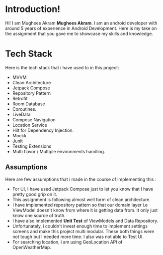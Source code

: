 # Introduction!

Hi! I am Mughees Akram **Mughees Akram**. I am an android developer with around 5 years of
experience in Android Development. Here is my take on the assignment that you gave me to showcase my
skills and knowledge.

# Tech Stack

Here is the tech stack that i have used to in this project:

- MVVM
- Clean Architecture
- Jetpack Compose
- Repository Pattern
- Retrofit
- Room Database
- Coroutines.
- LiveData
- Compose Navigation
- Location Service
- Hilt for Dependency Injection.
- Mockk
- Junit
- Testing Extensions
- Multi flavor / Multiple environments handling.

## Assumptions

Here are few assumptions that i made in the course of implementing this :

- For UI, I have used Jetpack Compose just to let you know that I have pretty good grip on it.
- This assignment is following almost well form of clean architecture.
- I have implemented repository pattern so that our domain layer i.e ViewModel doesn't know from where it is getting data from. It only just know one source of truth.
- I have also implemented **Unit Test** of ViewModels and Data Repository.
- Unfortunately, i couldn't invest enough time to Implement settings screens and make this project multi modular. These both things were not tough but I needed more time. I also was not able to Test UI.
- For searching location, i am using GeoLocation API of OpenWeatherMap.
